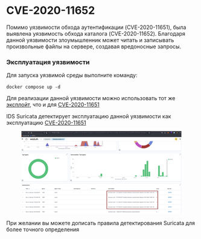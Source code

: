 # CVE-2020-11652

Помимо уязвимости обхода аутентификации (CVE-2020-11651), была выявлена уязвимость обхода каталога (CVE-2020-11652). Благодаря данной уязвимости злоумышленник может читать и записывать произвольные файлы на сервере, создавая вредоносные запросы.

### Эксплуатация уязвимости&#x20;

Для запуска уязвимой среды выполните команду:

```
docker compose up -d
```

Для реализации данной уязвимости можно использовать тот же [эксплойт](https://github.com/dozernz/cve-2020-11651/blob/master/CVE-2020-11651.py), что и для [CVE-2020-11651](cve-2020-11651.md)

IDS Suricata детектирует эксплуатацию данной уязвимости как эксплуатацию [CVE-2020-11651](cve-2020-11651.md)

<figure><img src="../../.gitbook/assets/image (6).png" alt=""><figcaption></figcaption></figure>

При желании вы можете дописать правила детектирования Suricata для более точного определения&#x20;
